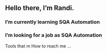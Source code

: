 <h2>Hello there, I’m Randi. </h2>
<h3>I’m currently learning SQA Automation</h3>
<h3>I’m looking for a job as SQA Automation</h3>
Tools that 
m How to reach me ...

<!---
randiben/randiben is a ✨ special ✨ repository because its `README.md` (this file) appears on your GitHub profile.
You can click the Preview link to take a look at your changes.
--->
